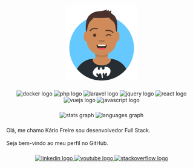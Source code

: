 <div align="center">
  <img height="200" src="avatar-kario-freire.png"  />
</div>

###

<div align="center">
  <img src="https://cdn.jsdelivr.net/gh/devicons/devicon/icons/docker/docker-original.svg" height="40" width="80" alt="docker logo"  />
  <img src="https://cdn.jsdelivr.net/gh/devicons/devicon/icons/php/php-original.svg" height="40" width="80" alt="php logo"  />
  <img src="https://cdn.jsdelivr.net/gh/devicons/devicon/icons/laravel/laravel-plain.svg" height="40" width="80" alt="laravel logo"  />
  <img src="https://cdn.jsdelivr.net/gh/devicons/devicon/icons/jquery/jquery-original.svg" height="40" width="80" alt="jquery logo"  />
  <img src="https://cdn.jsdelivr.net/gh/devicons/devicon/icons/react/react-original.svg" height="40" width="80" alt="react logo"  />
  <img src="https://cdn.jsdelivr.net/gh/devicons/devicon/icons/vuejs/vuejs-original.svg" height="40" width="80" alt="vuejs logo"  />
  <img src="https://cdn.jsdelivr.net/gh/devicons/devicon/icons/javascript/javascript-original.svg" height="40" width="80" alt="javascript logo"  />
</div>

###

<div align="center">
  <img src="https://github-readme-stats.vercel.app/api?hide_title=false&hide_rank=false&show_icons=true&include_all_commits=true&count_private=true&disable_animations=false&theme=merko&locale=pt-br&hide_border=false&username=kariofreire" height="150" alt="stats graph"  />
  <img src="https://github-readme-stats.vercel.app/api/top-langs?locale=pt-br&hide_title=false&layout=compact&card_width=320&langs_count=5&theme=dracula&hide_border=false&username=kariofreire" height="150" alt="languages graph"  />
</div>

###

<p align="left">Olá, me chamo Kário Freire sou desenvolvedor Full Stack.<br><br>Seja bem-vindo ao meu perfil no GitHub.</p>

###

<div align="center">
  <a href="https://www.linkedin.com/in/kario-freire/" target="_blank">
    <img src="https://raw.githubusercontent.com/maurodesouza/profile-readme-generator/master/src/assets/icons/social/linkedin/default.svg" width="80" height="40" alt="linkedin logo"  />
  </a>
  <a href="https://www.youtube.com/channel/UCI8rMXCok_TqHbe48E65i3w" target="_blank">
    <img src="https://raw.githubusercontent.com/maurodesouza/profile-readme-generator/master/src/assets/icons/social/youtube/default.svg" width="80" height="40" alt="youtube logo"  />
  </a>
  <a href="https://stackoverflow.com/users/14196914/k%c3%a1rio-freire" target="_blank">
    <img src="https://raw.githubusercontent.com/maurodesouza/profile-readme-generator/master/src/assets/icons/social/stackoverflow/default.svg" width="80" height="40" alt="stackoverflow logo"  />
  </a>
</div>

###
